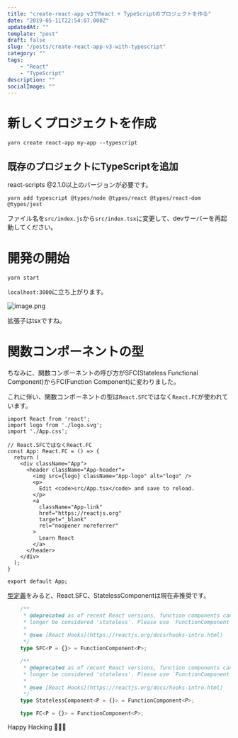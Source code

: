 ```yaml
---
title: "create-react-app v3でReact + TypeScriptのプロジェクトを作る"
date: "2019-05-11T22:54:07.000Z"
updatedAt: ""
template: "post"
draft: false
slug: "/posts/create-react-app-v3-with-typescript"
category: ""
tags:
    - "React"
    - "TypeScript"
description: ""
socialImage: ""
---
```


# 新しくプロジェクトを作成
```terminal
yarn create react-app my-app --typescript
```

## 既存のプロジェクトにTypeScriptを追加

react-scripts @2.1.0以上のバージョンが必要です。

```terminal
yarn add typescript @types/node @types/react @types/react-dom @types/jest
```

ファイル名を`src/index.js`から`src/index.tsx`に変更して、devサーバーを再起動してください。

# 開発の開始

```terminal
yarn start
```

`localhost:3000`に立ち上がります。

![image.png](https://qiita-image-store.s3.ap-northeast-1.amazonaws.com/0/229830/0d4a7400-76e0-00a2-b93f-58aef5aa29c8.png)

拡張子はtsxですね。

# 関数コンポーネントの型

ちなみに、関数コンポーネントの呼び方がSFC(Stateless Functional Component)からFC(Function Component)に変わりました。

これに伴い、関数コンポーネントの型は`React.SFC`ではなく`React.FC`が使われています。

```App.tsx
import React from 'react';
import logo from './logo.svg';
import './App.css';

// React.SFCではなくReact.FC
const App: React.FC = () => {
  return (
    <div className="App">
      <header className="App-header">
        <img src={logo} className="App-logo" alt="logo" />
        <p>
          Edit <code>src/App.tsx</code> and save to reload.
        </p>
        <a
          className="App-link"
          href="https://reactjs.org"
          target="_blank"
          rel="noopener noreferrer"
        >
          Learn React
        </a>
      </header>
    </div>
  );
}

export default App;
```

[型定義](https://github.com/DefinitelyTyped/DefinitelyTyped/blob/master/types/react/index.d.ts#L485)をみると、React.SFC、StatelessComponentは現在非推奨です。

```ts
    /**
     * @deprecated as of recent React versions, function components can no
     * longer be considered 'stateless'. Please use `FunctionComponent` instead.
     *
     * @see [React Hooks](https://reactjs.org/docs/hooks-intro.html)
     */
    type SFC<P = {}> = FunctionComponent<P>;

    /**
     * @deprecated as of recent React versions, function components can no
     * longer be considered 'stateless'. Please use `FunctionComponent` instead.
     *
     * @see [React Hooks](https://reactjs.org/docs/hooks-intro.html)
     */
    type StatelessComponent<P = {}> = FunctionComponent<P>;

    type FC<P = {}> = FunctionComponent<P>;
```

Happy Hacking 🎉🎉🎉
